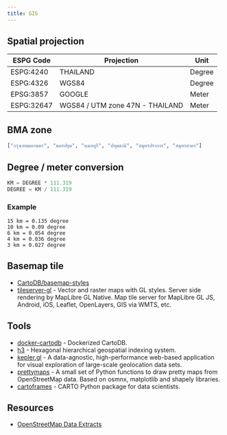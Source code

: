 ```yaml
---
title: GIS
---
```


## Spatial projection

| ESPG Code  | Projection                      | Unit   |
| ---------- | ------------------------------- | ------ |
| ESPG:4240  | THAILAND                        | Degree |
| ESPG:4326  | WGS84                           | Degree |
| EPSG:3857  | GOOGLE                          | Meter  |
| ESPG:32647 | WGS84 / UTM zone 47N - THAILAND | Meter  |

## BMA zone

```python
["กรุงเทพมหานคร", "นครปฐม", "นนทบุรี", "ปทุมธานี", "สมุทรปราการ", "สมุทรสาคร"]
```

## Degree / meter conversion

```python
KM = DEGREE * 111.319
DEGREE = KM / 111.319
```

### Example

```
15 km = 0.135 degree
10 km = 0.09 degree
6 km = 0.054 degree
4 km = 0.036 degree
3 km = 0.027 degree
```

## Basemap tile

- [CartoDB/basemap-styles](https://github.com/CartoDB/basemap-styles)
- [tileserver-gl](https://github.com/maptiler/tileserver-gl) - Vector and raster maps with GL styles. Server side rendering by MapLibre GL Native. Map tile server for MapLibre GL JS, Android, iOS, Leaflet, OpenLayers, GIS via WMTS, etc.

## Tools

- [docker-cartodb](https://github.com/sverhoeven/docker-cartodb) - Dockerized CartoDB.
- [h3](https://github.com/uber/h3) - Hexagonal hierarchical geospatial indexing system.
- [kepler.gl](https://kepler.gl/demo) - A data-agnostic, high-performance web-based application for visual exploration of large-scale geolocation data sets.
- [prettymaps](https://github.com/marceloprates/prettymaps) - A small set of Python functions to draw pretty maps from OpenStreetMap data. Based on osmnx, matplotlib and shapely libraries.
- [cartoframes](https://github.com/CartoDB/cartoframes) - CARTO Python package for data scientists.

## Resources

- [OpenStreetMap Data Extracts](http://download.geofabrik.de/index.html)
